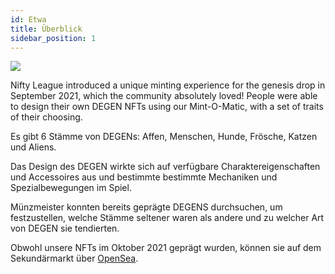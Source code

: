 ```yaml
---
id: Etwa
title: Überblick
sidebar_position: 1
---
```


![](/img/mintomatic.gif)

Nifty League introduced a unique minting experience for the genesis drop in September 2021, which the community absolutely loved! People were able to design their own DEGEN NFTs using our Mint-O-Matic, with a set of traits of their choosing.

Es gibt 6 Stämme von DEGENs: Affen, Menschen, Hunde, Frösche, Katzen und Aliens.

Das Design des DEGEN wirkte sich auf verfügbare Charaktereigenschaften und Accessoires aus und bestimmte bestimmte Mechaniken und Spezialbewegungen im Spiel.

Münzmeister konnten bereits geprägte DEGENS durchsuchen, um festzustellen, welche Stämme seltener waren als andere und zu welcher Art von DEGEN sie tendierten.

Obwohl unsere NFTs im Oktober 2021 geprägt wurden, können sie auf dem Sekundärmarkt über [OpenSea](https://opensea.io/collection/niftydegen).
